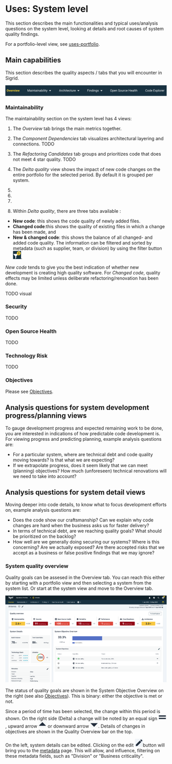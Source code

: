 # Uses: System level
This section describes the main functionalities and typical uses/analysis questions on the system level, looking at details and root causes of system quality findings. 

For a portfolio-level view, see [uses-portfolio](../getting-started/uses-portfolio.md).

## Main capabilities

This section describes the quality aspects / tabs that you will encounter in Sigrid.

<img src="../images/system-overview-top-bar.png" width="600" />

### Maintainability
The maintainability section on the system level has 4 views: 
1. The *Overview* tab brings the main metrics together. 
2. The *Component Dependencies* tab visualizes architectural layering and connections.
TODO
3. The *Refactoring Candidates* tab groups and prioritizes code that does not meet 4 star quality. 
TODO
4. The *Delta quality* view shows the impact of new code changes on the entire portfolio for the selected period. By default it is grouped per system. 

1. 
2. 
3. 

4. Within *Delta quality*, there are three tabs available :
* **New code**: this shows the code quality of newly added files. 
* **Changed code**:this shows the quality of existing files in which a change has been made, and 
* **New & changed code**: this shows the balance of all changed- and added code quality. 
The information can be filtered and sorted by metadata (such as supplier, team, or division) by using the filter button <img src="../images/filter-2.png" width="25" />.

*New code* tends to give you the best indication of whether new development is creating high quality software. For *Changed code*, quality effects may be limited unless deliberate refactoring/renovation has been done.

TODO visual

### Security
TODO

### Open Source Health
TODO

### Technology Risk
TODO

### Objectives
Please see [Objectives](../getting-started/objectives.md).




## Analysis questions for system development progress/planning views
To gauge development progress and expected remaining work to be done, you are interested in indications of how predictable code development is. For viewing progress and predicting planning, example analysis questions are:

* For a particular system, where are technical debt and code quality moving towards? Is that what we are expecting?
* If we extrapolate progress, does it seem likely that we can meet (planning) objectives? How much (unforeseen) technical renovations will we need to take into account?

## Analysis questions for system detail views
Moving deeper into code details, to know what to focus development efforts on, example analysis questions are:

* Does the code show our craftsmanship? Can we explain why code changes are hard when the business asks us for faster delivery?
* In terms of technical debt, are we reaching quality goals? What should be prioritized on the backlog?
* How well are we generally doing securing our systems? Where is this concerning? Are we actually exposed? Are there accepted risks that we accept as a business or false positive findings that we may ignore?


### System quality overview
Quality goals can be assesed in the Overview tab. You can reach this either by starting with a portfolio view and then selecting a system from the system list. Or start at the system view and move to the Overview tab.

<img src="../images/system-overview-tab-objectives.png" width="600" />

The status of quality goals are shown in the System Objective Overview on the right (see also [Objectives](../getting-started/objectives.md)). This is binary: either the objective is met or not. 

Since a period of time has been selected, the change within this period is shown. On the right side (Delta) a change will be noted by an equal sign <img src="../images/delta-equal.png" width="25" />, upward arrow <img src="../images/delta-up.png" width="25" /> or downward arrow <img src="../images/delta-down.png" width="25" />. Details of changes in objectives are shown in the Quality Overview bar on the top. 

On the left, system details can be edited. Clicking on the edit <img src="../images/edit.png" width="25" />button will bring you to the [metadata](../organization-integration/metadata.md) page. This will allow, and influence, filtering on these metadata fields, such as "Division" or "Business criticality".
